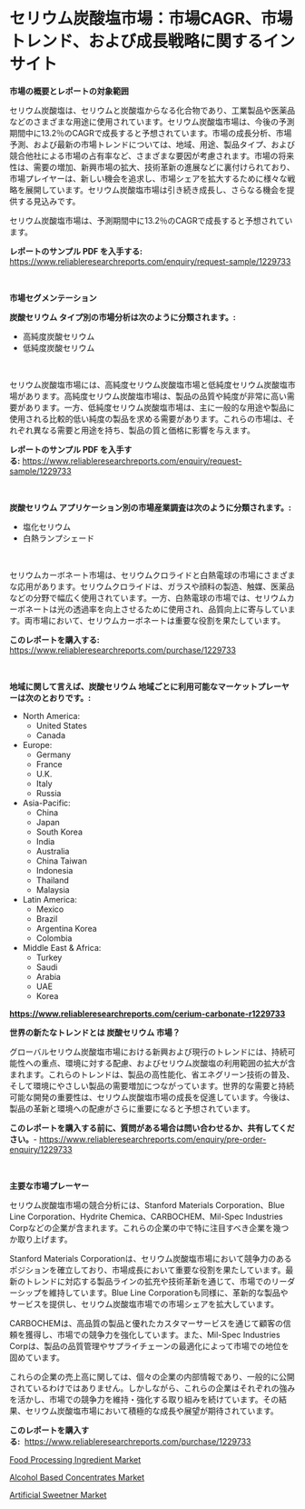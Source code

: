 <p><h1>セリウム炭酸塩市場：市場CAGR、市場トレンド、および成長戦略に関するインサイト</h1></p><p><strong>市場の概要とレポートの対象範囲</strong></p>
<p><p>セリウム炭酸塩は、セリウムと炭酸塩からなる化合物であり、工業製品や医薬品などのさまざまな用途に使用されています。セリウム炭酸塩市場は、今後の予測期間中に13.2％のCAGRで成長すると予想されています。市場の成長分析、市場予測、および最新の市場トレンドについては、地域、用途、製品タイプ、および競合他社による市場の占有率など、さまざまな要因が考慮されます。市場の将来性は、需要の増加、新興市場の拡大、技術革新の進展などに裏付けられており、市場プレイヤーは、新しい機会を追求し、市場シェアを拡大するために様々な戦略を展開しています。セリウム炭酸塩市場は引き続き成長し、さらなる機会を提供する見込みです。</p><p>セリウム炭酸塩市場は、予測期間中に13.2％のCAGRで成長すると予想されています。</p></p>
<p><strong>レポートのサンプル PDF を入手する:</strong> <a href="https://www.reliableresearchreports.com/enquiry/request-sample/1229733">https://www.reliableresearchreports.com/enquiry/request-sample/1229733</a></p>
<p>&nbsp;</p>
<p><strong>市場セグメンテーション</strong></p>
<p><strong>炭酸セリウム タイプ別の市場分析は次のように分類されます。:</strong></p>
<p><ul><li>高純度炭酸セリウム</li><li>低純度炭酸セリウム</li></ul></p>
<p>&nbsp;</p>
<p><p>セリウム炭酸塩市場には、高純度セリウム炭酸塩市場と低純度セリウム炭酸塩市場があります。高純度セリウム炭酸塩市場は、製品の品質や純度が非常に高い需要があります。一方、低純度セリウム炭酸塩市場は、主に一般的な用途や製品に使用される比較的低い純度の製品を求める需要があります。これらの市場は、それぞれ異なる需要と用途を持ち、製品の質と価格に影響を与えます。</p></p>
<p><strong>レポートのサンプル PDF を入手する:</strong>&nbsp;<a href="https://www.reliableresearchreports.com/enquiry/request-sample/1229733">https://www.reliableresearchreports.com/enquiry/request-sample/1229733</a></p>
<p>&nbsp;</p>
<p><strong> 炭酸セリウム アプリケーション別の市場産業調査は次のように分類されます。:</strong></p>
<p><ul><li>塩化セリウム</li><li>白熱ランプシェード</li></ul></p>
<p>&nbsp;</p>
<p><p>セリウムカーボネート市場は、セリウムクロライドと白熱電球の市場にさまざまな応用があります。セリウムクロライドは、ガラスや顔料の製造、触媒、医薬品などの分野で幅広く使用されています。一方、白熱電球の市場では、セリウムカーボネートは光の透過率を向上させるために使用され、品質向上に寄与しています。両市場において、セリウムカーボネートは重要な役割を果たしています。</p></p>
<p><strong>このレポートを購入する:</strong>&nbsp; <a href="https://www.reliableresearchreports.com/purchase/1229733">https://www.reliableresearchreports.com/purchase/1229733</a></p>
<p>&nbsp;</p>
<p><strong>地域に関して言えば、炭酸セリウム 地域ごとに利用可能なマーケットプレーヤーは次のとおりです。:</strong></p>
<p><ul>
    <li>
        North America:
        <ul>
            <li>United States</li>
            <li>Canada</li>
        </ul>
    </li>
    <li>
        Europe:
        <ul>
            <li>Germany</li>
            <li>France</li>
            <li>U.K.</li>
            <li>Italy</li>
            <li>Russia</li>
        </ul>
    </li>
    <li>
        Asia-Pacific:
        <ul>
            <li>China</li>
            <li>Japan</li>
            <li>South Korea</li>
            <li>India</li>
            <li>Australia</li>
            <li>China Taiwan</li>
            <li>Indonesia</li>
            <li>Thailand</li>
            <li>Malaysia</li>
        </ul>
    </li>
    <li>
        Latin America:
        <ul>
            <li>Mexico</li>
            <li>Brazil</li>
            <li>Argentina Korea</li>
            <li>Colombia</li>
        </ul>
    </li>
    <li>
        Middle East & Africa:
        <ul>
            <li>Turkey</li>
            <li>Saudi</li>
            <li>Arabia</li>
            <li>UAE</li>
            <li>Korea</li>
        </ul>
    </li>
    </ul></p>
<p><strong><a href="https://www.reliableresearchreports.com/cerium-carbonate-r1229733">https://www.reliableresearchreports.com/cerium-carbonate-r1229733</a></strong>&nbsp;</p>
<p><strong>世界の新たなトレンドとは 炭酸セリウム 市場？</strong></p>
<p><p>グローバルセリウム炭酸塩市場における新興および現行のトレンドには、持続可能性への重点、環境に対する配慮、およびセリウム炭酸塩の利用範囲の拡大が含まれます。これらのトレンドは、製品の高性能化、省エネグリーン技術の普及、そして環境にやさしい製品の需要増加につながっています。世界的な需要と持続可能な開発の重要性は、セリウム炭酸塩市場の成長を促進しています。今後は、製品の革新と環境への配慮がさらに重要になると予想されています。</p></p>
<p><strong>このレポートを購入する前に、質問がある場合は問い合わせるか、共有してください。</strong>- <a href="https://www.reliableresearchreports.com/enquiry/pre-order-enquiry/1229733">https://www.reliableresearchreports.com/enquiry/pre-order-enquiry/1229733</a></p>
<p>&nbsp;</p>
<p><strong>主要な市場プレーヤー</strong></p>
<p><p>セリウム炭酸塩市場の競合分析には、Stanford Materials Corporation、Blue Line Corporation、Hydrite Chemica、CARBOCHEM、Mil-Spec Industries Corpなどの企業が含まれます。これらの企業の中で特に注目すべき企業を幾つか取り上げます。 </p><p>Stanford Materials Corporationは、セリウム炭酸塩市場において競争力のあるポジションを確立しており、市場成長において重要な役割を果たしています。最新のトレンドに対応する製品ラインの拡充や技術革新を通じて、市場でのリーダーシップを維持しています。Blue Line Corporationも同様に、革新的な製品やサービスを提供し、セリウム炭酸塩市場での市場シェアを拡大しています。</p><p>CARBOCHEMは、高品質の製品と優れたカスタマーサービスを通じて顧客の信頼を獲得し、市場での競争力を強化しています。また、Mil-Spec Industries Corpは、製品の品質管理やサプライチェーンの最適化によって市場での地位を固めています。</p><p>これらの企業の売上高に関しては、個々の企業の内部情報であり、一般的に公開されているわけではありません。しかしながら、これらの企業はそれぞれの強みを活かし、市場での競争力を維持・強化する取り組みを続けています。その結果、セリウム炭酸塩市場において積極的な成長や展望が期待されています。</p></p>
<p><strong>このレポートを購入する:</strong>&nbsp;&nbsp;<a href="https://www.reliableresearchreports.com/purchase/1229733">https://www.reliableresearchreports.com/purchase/1229733</a></p>
<p><p><a href="https://summer-dogwood-3e9.notion.site/Food-Processing-Ingredient-Market-Report-Reveals-the-Latest-Trends-And-Growth-Opportunities-of-this--21902b62aaca4e1fa9aa9c7856fcef77">Food Processing Ingredient Market</a></p><p><a href="https://forested-sushi-9b0.notion.site/Alcohol-Based-Concentrates-Market-Report-Reveals-the-Latest-Trends-And-Growth-Opportunities-of-this--53e8dda0d9ef4a8ca504989d5ec03241">Alcohol Based Concentrates Market</a></p><p><a href="https://lydian-appliance-61d.notion.site/Artificial-Sweetner-Market-Furnishes-Information-on-Market-Share-Market-Trends-and-Market-Growth-9af87ed5852e4925923ae28f33395323">Artificial Sweetner Market</a></p></p>